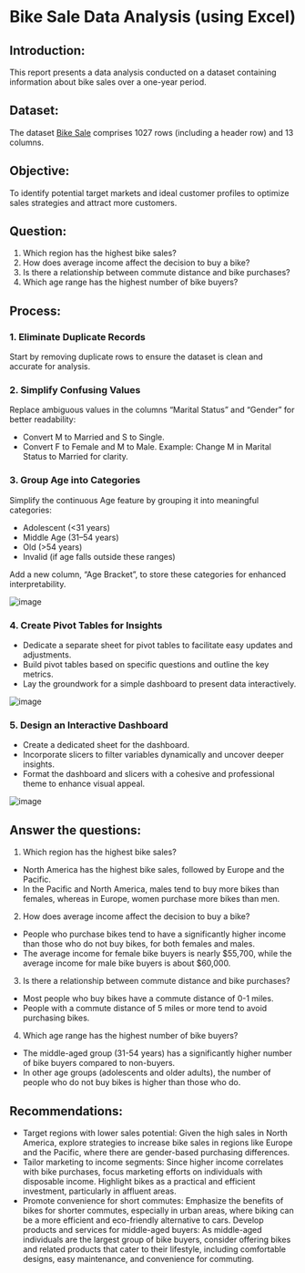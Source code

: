 # Bike Sale Data Analysis (using Excel)
## Introduction:
This report presents a data analysis conducted on a dataset containing information about bike sales over a one-year period. 
## Dataset: 
The dataset
<a href="https://github.com/ThinhThuong/Excel-project/blob/main/1.%20Project%20Bike%20Sales.xlsx">Bike Sale</a>
comprises 1027 rows (including a header row) and 13 columns.

## Objective:
To identify potential target markets and ideal customer profiles to optimize sales strategies and attract more customers.

## Question:
1. Which region has the highest bike sales?
2. How does average income affect the decision to buy a bike?
3. Is there a relationship between commute distance and bike purchases?
4. Which age range has the highest number of bike buyers?

## Process:
### 1. Eliminate Duplicate Records
Start by removing duplicate rows to ensure the dataset is clean and accurate for analysis.

### 2. Simplify Confusing Values
Replace ambiguous values in the columns “Marital Status” and “Gender” for better readability:
- Convert M to Married and S to Single.
- Convert F to Female and M to Male.
Example: Change M in Marital Status to Married for clarity.

### 3. Group Age into Categories
Simplify the continuous Age feature by grouping it into meaningful categories:
- Adolescent (<31 years)
- Middle Age (31–54 years)
- Old (>54 years)
- Invalid (if age falls outside these ranges)

Add a new column, “Age Bracket”, to store these categories for enhanced interpretability.

![image](https://github.com/user-attachments/assets/da986eb8-b62b-4ab3-b839-2f1638f51f5a)

### 4. Create Pivot Tables for Insights
- Dedicate a separate sheet for pivot tables to facilitate easy updates and adjustments.
- Build pivot tables based on specific questions and outline the key metrics.
- Lay the groundwork for a simple dashboard to present data interactively.

![image](https://github.com/user-attachments/assets/b425a221-16d0-4f53-971c-34a2a7fd3fd7)

### 5. Design an Interactive Dashboard
- Create a dedicated sheet for the dashboard.
- Incorporate slicers to filter variables dynamically and uncover deeper insights.
- Format the dashboard and slicers with a cohesive and professional theme to enhance visual appeal.

![image](https://github.com/user-attachments/assets/3b2a2e04-b396-48eb-9335-4cf27eb9fc7e)

## Answer the questions:
1. Which region has the highest bike sales?
- North America has the highest bike sales, followed by Europe and the Pacific.
- In the Pacific and North America, males tend to buy more bikes than females, whereas in Europe, women purchase more bikes than men.
2. How does average income affect the decision to buy a bike?
- People who purchase bikes tend to have a significantly higher income than those who do not buy bikes, for both females and males.
- The average income for female bike buyers is nearly $55,700, while the average income for male bike buyers is about $60,000.
3. Is there a relationship between commute distance and bike purchases?
- Most people who buy bikes have a commute distance of 0-1 miles.
- People with a commute distance of 5 miles or more tend to avoid purchasing bikes.
4. Which age range has the highest number of bike buyers?
- The middle-aged group (31-54 years) has a significantly higher number of bike buyers compared to non-buyers.
- In other age groups (adolescents and older adults), the number of people who do not buy bikes is higher than those who do.

## Recommendations:
- Target regions with lower sales potential: Given the high sales in North America, explore strategies to increase bike sales in regions like Europe and the Pacific, where there are gender-based purchasing differences.
- Tailor marketing to income segments: Since higher income correlates with bike purchases, focus marketing efforts on individuals with disposable income. Highlight bikes as a practical and efficient investment, particularly in affluent areas.
- Promote convenience for short commutes: Emphasize the benefits of bikes for shorter commutes, especially in urban areas, where biking can be a more efficient and eco-friendly alternative to cars.
Develop products and services for middle-aged buyers: As middle-aged individuals are the largest group of bike buyers, consider offering bikes and related products that cater to their lifestyle, including comfortable designs, easy maintenance, and convenience for commuting.
